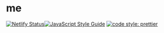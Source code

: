 # me

[![Netlify Status](https://api.netlify.com/api/v1/badges/a75d6eaa-69ba-4120-aee9-dab2a5aa7975/deploy-status)](https://app.netlify.com/sites/researcher-architecture-57165/deploys)[![JavaScript Style Guide](https://img.shields.io/badge/code_style-standard-brightgreen.svg)](https://standardjs.com) [![code style: prettier](https://img.shields.io/badge/code_style-prettier-ff69b4.svg?style=flat-square)](https://github.com/prettier/prettier)
